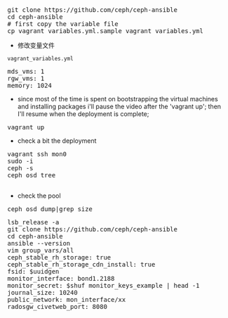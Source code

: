 
<pre>
git clone https://github.com/ceph/ceph-ansible
cd ceph-ansible
# first copy the variable file
cp vagrant_variables.yml.sample vagrant_variables.yml
</pre>

* 修改变量文件

`vagrant_variables.yml`
<pre>
mds_vms: 1
rgw_vms: 1
memory: 1024
</pre>

* since most of the time is spent on bootstrapping the virtual machines and installing packages i'll pause the video after the 'vagrant up'; then I'll resume when the deployment is complete;

<pre>
vagrant up
</pre>

* check a bit the deployment

<pre>
vagrant ssh mon0
sudo -i 
ceph -s
ceph osd tree

</pre>
* check the pool

<pre>
ceph osd dump|grep size
</pre>




<pre>
lsb_release -a
git clone https://github.com/ceph/ceph-ansible
cd ceph-ansible
ansible --version
vim group_vars/all
ceph_stable_rh_storage: true
ceph_stable_rh_storage_cdn_install: true
fsid: $uuidgen
monitor_interface: bond1.2188
monitor_secret: $shuf monitor_keys_example | head -1
journal_size: 10240
public_network: mon_interface/xx 
radosgw_civetweb_port: 8080





